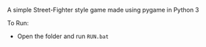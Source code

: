 A simple Street-Fighter style game made using pygame in Python 3

To Run:
- Open the folder and run `RUN.bat`

